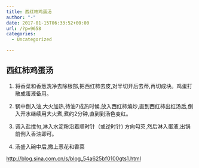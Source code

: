 ```yaml
---
title: 西红柿鸡蛋汤
author: "-"
date: 2017-01-15T06:33:52+00:00
url: /?p=9658
categories:
  - Uncategorized

---
```

## 西红柿鸡蛋汤
1) 将香菜和香葱洗净去除根部,把西红柿去皮,对半切开后去蒂,再切成块。鸡蛋打散成蛋液备用。

2) 锅中倒入油,大火加热,待油7成热时候,放入西红柿煸炒,直到西红柿出红汤后,倒入开水继续用大火煮,煮约2分钟,直到到汤色变红。

3) 调入盐搅匀,淋入水淀粉沿着顺时针（或逆时针) 方向勾芡,然后淋入蛋液,出锅前倒入香油即可。

4) 汤盛入碗中后,撒上葱花和香菜


http://blog.sina.com.cn/s/blog_54a625bf0100gts1.html